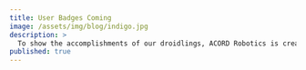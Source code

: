 ```yaml
---
title: User Badges Coming
image: /assets/img/blog/indigo.jpg
description: >
  To show the accomplishments of our droidlings, ACORD Robotics is creating a badge system. These badges will be shown on the cover image of their profiles, and include things such as building droids, joining ACORD, etc. Check out [BadgeOS](http://credly.com) & [MyCred](http://mycred.me)
published: true
---
```

